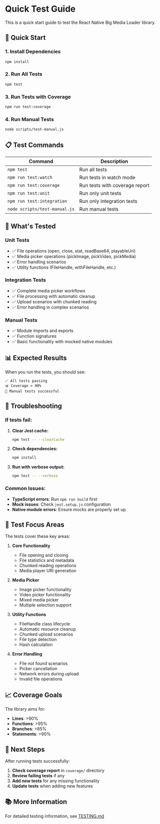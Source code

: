 # Quick Test Guide

This is a quick start guide to test the React Native Big Media Loader library.

## 🚀 Quick Start

### 1. Install Dependencies

```bash
npm install
```

### 2. Run All Tests

```bash
npm test
```

### 3. Run Tests with Coverage

```bash
npm run test:coverage
```

### 4. Run Manual Tests

```bash
node scripts/test-manual.js
```

## 📋 Test Commands

| Command | Description |
|---------|-------------|
| `npm test` | Run all tests |
| `npm run test:watch` | Run tests in watch mode |
| `npm run test:coverage` | Run tests with coverage report |
| `npm run test:unit` | Run only unit tests |
| `npm run test:integration` | Run only integration tests |
| `node scripts/test-manual.js` | Run manual tests |

## 🧪 What's Tested

### Unit Tests
- ✅ File operations (open, close, stat, readBase64, playableUri)
- ✅ Media picker operations (pickImage, pickVideo, pickMedia)
- ✅ Error handling scenarios
- ✅ Utility functions (FileHandle, withFileHandle, etc.)

### Integration Tests
- ✅ Complete media picker workflows
- ✅ File processing with automatic cleanup
- ✅ Upload scenarios with chunked reading
- ✅ Error handling in complex scenarios

### Manual Tests
- ✅ Module imports and exports
- ✅ Function signatures
- ✅ Basic functionality with mocked native modules

## 📊 Expected Results

When you run the tests, you should see:

```
✅ All tests passing
📊 Coverage > 90%
🧪 Manual tests successful
```

## 🔧 Troubleshooting

### If tests fail:

1. **Clear Jest cache:**
   ```bash
   npm test -- --clearCache
   ```

2. **Check dependencies:**
   ```bash
   npm install
   ```

3. **Run with verbose output:**
   ```bash
   npm test -- --verbose
   ```

### Common Issues:

- **TypeScript errors**: Run `npm run build` first
- **Mock issues**: Check `jest.setup.js` configuration
- **Native module errors**: Ensure mocks are properly set up

## 🎯 Test Focus Areas

The tests cover these key areas:

1. **Core Functionality**
   - File opening and closing
   - File statistics and metadata
   - Chunked reading operations
   - Media player URI generation

2. **Media Picker**
   - Image picker functionality
   - Video picker functionality
   - Mixed media picker
   - Multiple selection support

3. **Utility Functions**
   - FileHandle class lifecycle
   - Automatic resource cleanup
   - Chunked upload scenarios
   - File type detection
   - Hash calculation

4. **Error Handling**
   - File not found scenarios
   - Picker cancellation
   - Network errors during upload
   - Invalid file operations

## 📈 Coverage Goals

The library aims for:
- **Lines**: >90%
- **Functions**: >95%
- **Branches**: >85%
- **Statements**: >90%

## 🚀 Next Steps

After running tests successfully:

1. **Check coverage report** in `coverage/` directory
2. **Review failing tests** if any
3. **Add new tests** for any missing functionality
4. **Update tests** when adding new features

## 📚 More Information

For detailed testing information, see [TESTING.md](./TESTING.md)
